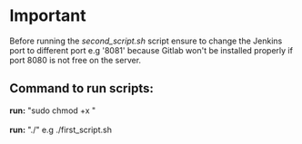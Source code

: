 # Important
Before running the _second_script.sh_ script ensure to change the Jenkins port to different port e.g '8081' because Gitlab won't be installed properly if port 8080 is not free on the server.

## Command to run scripts:
**run:** "sudo chmod +x <filename>" <br><br>
**run:** "./<filename>" e.g ./first_script.sh
